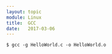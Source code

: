 ```yaml
---
layout: topic
module: Linux
title:  GCC
date:   2017-03-06
---
```


```linux
$ gcc -g HelloWorld.c -o HelloWorld.o
```
